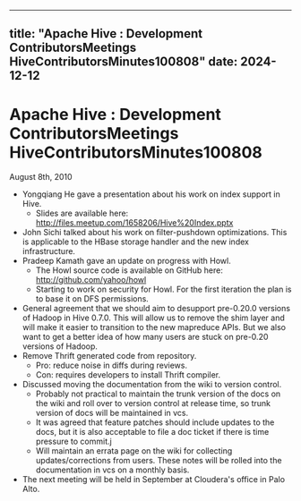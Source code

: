 ---

title: "Apache Hive : Development ContributorsMeetings HiveContributorsMinutes100808"
date: 2024-12-12
----------------

# Apache Hive : Development ContributorsMeetings HiveContributorsMinutes100808

August 8th, 2010

* Yongqiang He gave a presentation about his work on index support in Hive.
  + Slides are available here: <http://files.meetup.com/1658206/Hive%20Index.pptx>
* John Sichi talked about his work on filter-pushdown optimizations. This is applicable to the HBase storage handler and the new index infrastructure.
* Pradeep Kamath gave an update on progress with Howl.
  + The Howl source code is available on GitHub here: <http://github.com/yahoo/howl>
  + Starting to work on security for Howl. For the first iteration the plan is to base it on DFS permissions.
* General agreement that we should aim to desupport pre-0.20.0 versions of Hadoop in Hive 0.7.0. This will allow us to remove the shim layer and will make it easier to transition to the new mapreduce APIs. But we also want to get a better idea of how many users are stuck on pre-0.20 versions of Hadoop.
* Remove Thrift generated code from repository.
  + Pro: reduce noise in diffs during reviews.
  + Con: requires developers to install Thrift compiler.
* Discussed moving the documentation from the wiki to version control.
  + Probably not practical to maintain the trunk version of the docs on the wiki and roll over to version control at release time, so trunk version of docs will be maintained in vcs.
  + It was agreed that feature patches should include updates to the docs, but it is also acceptable to file a doc ticket if there is time pressure to commit.j
  + Will maintain an errata page on the wiki for collecting updates/corrections from users. These notes will be rolled into the documentation in vcs on a monthly basis.
* The next meeting will be held in September at Cloudera's office in Palo Alto.

